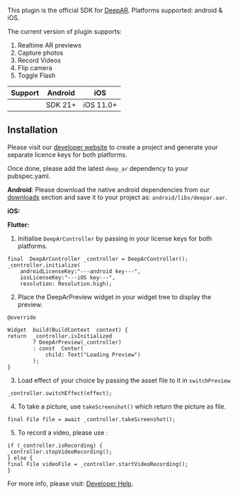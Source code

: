 This plugin is the official SDK for [DeepAR](http://deepar.ai). Platforms supported: android & iOS. 

The current version of plugin supports: 
1. Realtime AR previews
2. Capture photos
3. Record Videos
4. Flip camera
5. Toggle Flash

| Support |Android  | iOS|
|--|--|--|
|  |SDK 21+  |iOS 11.0+|


## Installation
Please visit our [developer website](https://developer.deepar.ai) to create a project and generate your separate licence keys for both platforms. 

Once done, please add the latest `deep_ar` dependency to your pubspec.yaml. 

**Android**: 
Please download the native android dependencies from our [downloads](https://developer.deepar.ai/downloads) section and save it to your project as: `android/libs/deepar.aar`.

**iOS:**


**Flutter:**

1. Initialise  `DeepArController` by passing in your license keys for both platforms.
```
final  DeepArController _controller = DeepArController();
_controller.initialize(
	androidLicenseKey:"---android key---",
	iosLicenseKey:"---iOS key---",
	resolution: Resolution.high);
```
2. Place the DeepArPreview widget in your widget tree to display the preview. 
```
@override

Widget  build(BuildContext  context) {
return  _controller.isInitialized
		? DeepArPreview(_controller)
		: const  Center(
			child: Text("Loading Preview")
		);
}
```
       
3.  Load effect of your choice by passing the asset file to it in `switchPreview`
```
_controller.switchEffect(effect);
```
4. To take a picture, use `takeScreenshot()` which return the picture as file.
```
final File file = await _controller.takeScreenshot();
```
5. To record a video, please use : 
```
if (_controller.isRecording) {
_controller.stopVideoRecording();
} else {
final File videoFile = _controller.startVideoRecording();
}
```

For more info, please visit: [Developer Help](https://help.deepar.ai/en/).
